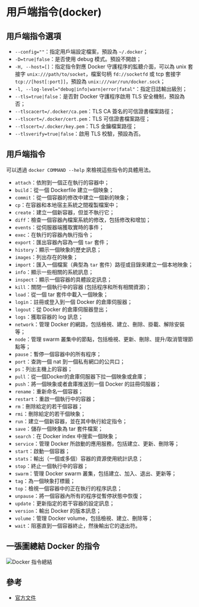 # 用戶端指令(docker)

## 用戶端指令選項

* `--config=""`：指定用戶端設定檔案，預設為 `~/.docker`；
* `-D=true|false`：是否使用 debug 模式。預設不開啟；
* `-H, --host=[]`：指定指令對應 Docker 守護程序的監聽介面，可以為 unix 套接字 `unix:///path/to/socket`，檔案句柄 `fd://socketfd` 或 tcp 套接字 `tcp://[host[:port]]`，預設為 `unix:///var/run/docker.sock`；
* `-l, --log-level="debug|info|warn|error|fatal"`：指定日誌輸出級別；
* `--tls=true|false`：是否對 Docker 守護程序啟用 TLS 安全機制，預設為否；
* `--tlscacert=/.docker/ca.pem`：TLS CA 簽名的可信證書檔案路徑；
* `--tlscert=/.docker/cert.pem`：TLS 可信證書檔案路徑；
* `--tlscert=/.docker/key.pem`：TLS 金鑰檔案路徑；
* `--tlsverify=true|false`：啟用 TLS 校驗，預設為否。

## 用戶端指令

可以透過 `docker COMMAND --help` 來檢視這些指令的具體用法。

* `attach`：依附到一個正在執行的容器中；
* `build`：從一個 Dockerfile 建立一個映象；
* `commit`：從一個容器的修改中建立一個新的映象；
* `cp`：在容器和本地宿主系統之間複製檔案中；
* `create`：建立一個新容器，但並不執行它；
* `diff`：檢查一個容器內檔案系統的修改，包括修改和增加；
* `events`：從伺服器端獲取實時的事件；
* `exec`：在執行的容器內執行指令；
* `export`：匯出容器內容為一個 `tar` 套件；
* `history`：顯示一個映象的歷史訊息；
* `images`：列出存在的映象；
* `import`：匯入一個檔案（典型為 `tar` 套件）路徑或目錄來建立一個本地映象；
* `info`：顯示一些相關的系統訊息；
* `inspect`：顯示一個容器的具體設定訊息；
* `kill`：關閉一個執行中的容器 (包括程序和所有相關資源)；
* `load`：從一個 tar 套件中載入一個映象；
* `login`：註冊或登入到一個 Docker 的倉庫伺服器；
* `logout`：從 Docker 的倉庫伺服器登出；
* `logs`：獲取容器的 log 訊息；
* `network`：管理 Docker 的網路，包括檢視、建立、刪除、掛載、解除安裝等；
* `node`：管理 swarm 叢集中的節點，包括檢視、更新、刪除、提升/取消管理節點等；
* `pause`：暫停一個容器中的所有程序；
* `port`：查詢一個 nat 到一個私有網口的公共口；
* `ps`：列出主機上的容器；
* `pull`：從一個Docker的倉庫伺服器下拉一個映象或倉庫；
* `push`：將一個映象或者倉庫推送到一個 Docker 的註冊伺服器；
* `rename`：重新命名一個容器；
* `restart`：重啟一個執行中的容器；
* `rm`：刪除給定的若干個容器；
* `rmi`：刪除給定的若干個映象；
* `run`：建立一個新容器，並在其中執行給定指令；
* `save`：儲存一個映象為 tar 套件檔案；
* `search`：在 Docker index 中搜索一個映象；
* `service`：管理 Docker 所啟動的應用服務，包括建立、更新、刪除等；
* `start`：啟動一個容器；
* `stats`：輸出（一個或多個）容器的資源使用統計訊息；
* `stop`：終止一個執行中的容器；
* `swarm`：管理 Docker swarm 叢集，包括建立、加入、退出、更新等；
* `tag`：為一個映象打標籤；
* `top`：檢視一個容器中的正在執行的程序訊息；
* `unpause`：將一個容器內所有的程序從暫停狀態中恢復；
* `update`：更新指定的若干容器的設定訊息；
* `version`：輸出 Docker 的版本訊息；
* `volume`：管理 Docker volume，包括檢視、建立、刪除等；
* `wait`：阻塞直到一個容器終止，然後輸出它的退出符。

## 一張圖總結 Docker 的指令
![Docker 指令總結](../_images/cmd_logic.png)

## 參考

* [官方文件](https://docs.docker.com/engine/reference/commandline/cli/)
